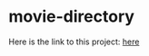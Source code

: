 # movie-directory

Here is the link to this project: [here](https://mukundsutar.github.io/movie-archive/)
